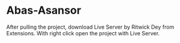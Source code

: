 # Abas-Asansor
After pulling the project, download Live Server by Ritwick Dey from Extensions. With right click open the project with Live Server.
